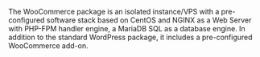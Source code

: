 The WooCommerce package is an isolated instance/VPS with a pre-configured software stack based on CentOS and NGINX as a Web Server with PHP-FPM handler engine, 
a MariaDB SQL as a database engine. In addition to the standard WordPress package, it includes a pre-configured WooCommerce add-on. 

